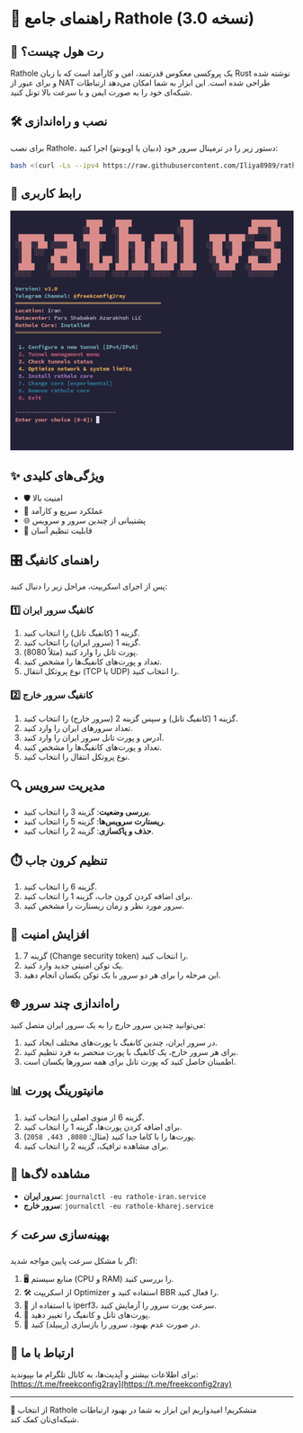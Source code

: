 # 🚀 راهنمای جامع Rathole (نسخه 3.0)

## 🐀 رت هول چیست؟

Rathole یک پروکسی معکوس قدرتمند، امن و کارآمد است که با زبان Rust نوشته شده و برای عبور از NAT طراحی شده است. این ابزار به شما امکان می‌دهد ارتباطات شبکه‌ای خود را به صورت ایمن و با سرعت بالا تونل کنید.

## 🛠️ نصب و راه‌اندازی

برای نصب Rathole، دستور زیر را در ترمینال سرور خود (دبیان یا اوبونتو) اجرا کنید:

```bash
bash <(curl -Ls --ipv4 https://raw.githubusercontent.com/Iliya8989/rathol_v3/main/script.sh)

```

## 📸 رابط کاربری

![منوی Rathole](https://github.com/Iliya8989/rathol_v3/blob/main/menu.png)

## ✨ ویژگی‌های کلیدی

- 🛡️ امنیت بالا
- 🚄 عملکرد سریع و کارآمد
- 🌐 پشتیبانی از چندین سرور و سرویس
- 🔧 قابلیت تنظیم آسان



## 🎛️ راهنمای کانفیگ

پس از اجرای اسکریپت، مراحل زیر را دنبال کنید:

### 1️⃣ کانفیگ سرور ایران

1. گزینه 1 (کانفیگ تانل) را انتخاب کنید.
2. گزینه 1 (سرور ایران) را انتخاب کنید.
3. پورت تانل را وارد کنید (مثلاً 8080).
4. تعداد و پورت‌های کانفیگ‌ها را مشخص کنید.
5. نوع پروتکل انتقال (TCP یا UDP) را انتخاب کنید.

### 2️⃣ کانفیگ سرور خارج

1. گزینه 1 (کانفیگ تانل) و سپس گزینه 2 (سرور خارج) را انتخاب کنید.
2. تعداد سرورهای ایران را وارد کنید.
3. آدرس و پورت تانل سرور ایران را وارد کنید.
4. تعداد و پورت‌های کانفیگ‌ها را مشخص کنید.
5. نوع پروتکل انتقال را انتخاب کنید.

## 🔍 مدیریت سرویس

- **بررسی وضعیت**: گزینه 3 را انتخاب کنید.
- **ریستارت سرویس‌ها**: گزینه 5 را انتخاب کنید.
- **حذف و پاکسازی**: گزینه 2 را انتخاب کنید.

## ⏱️ تنظیم کرون جاب

1. گزینه 6 را انتخاب کنید.
2. برای اضافه کردن کرون جاب، گزینه 1 را انتخاب کنید.
3. سرور مورد نظر و زمان ریستارت را مشخص کنید.

## 🔐 افزایش امنیت

1. گزینه 7 (Change security token) را انتخاب کنید.
2. یک توکن امنیتی جدید وارد کنید.
3. این مرحله را برای هر دو سرور با یک توکن یکسان انجام دهید.

## 🌐 راه‌اندازی چند سرور

می‌توانید چندین سرور خارج را به یک سرور ایران متصل کنید:

1. در سرور ایران، چندین کانفیگ با پورت‌های مختلف ایجاد کنید.
2. برای هر سرور خارج، یک کانفیگ با پورت منحصر به فرد تنظیم کنید.
3. اطمینان حاصل کنید که پورت تانل برای همه سرورها یکسان است.

## 📊 مانیتورینگ پورت

1. گزینه 6 از منوی اصلی را انتخاب کنید.
2. برای اضافه کردن پورت‌ها، گزینه 1 را انتخاب کنید.
3. پورت‌ها را با کاما جدا کنید (مثال: `8080, 443, 2058`).
4. برای مشاهده ترافیک، گزینه 2 را انتخاب کنید.

## 📜 مشاهده لاگ‌ها

- **سرور ایران**: `journalctl -eu rathole-iran.service`
- **سرور خارج**: `journalctl -eu rathole-kharej.service`

## ⚡ بهینه‌سازی سرعت

اگر با مشکل سرعت پایین مواجه شدید:

1. 🖥️ منابع سیستم (CPU و RAM) را بررسی کنید.
2. 🛠️ از اسکریپت Optimizer استفاده کنید و BBR را فعال کنید.
3. 🔬 با استفاده از iperf3، سرعت پورت سرور را آزمایش کنید.
4. 🔄 پورت‌های تانل و کانفیگ را تغییر دهید.
5. 🔧 در صورت عدم بهبود، سرور را بازسازی (ریبیلد) کنید.




## 📢 ارتباط با ما

برای اطلاعات بیشتر و آپدیت‌ها، به کانال تلگرام ما بپیوندید:
[https://t.me/freekconfig2ray](https://t.me/freekconfig2ray)


---

🎉 از انتخاب Rathole متشکریم! امیدواریم این ابزار به شما در بهبود ارتباطات شبکه‌ای‌تان کمک کند.
